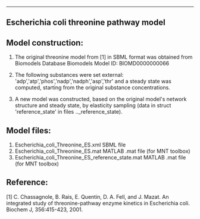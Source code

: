 ----------------------------------------
Escherichia coli threonine pathway model
----------------------------------------

Model construction:
-------------------

1. The original threonine model from [1] in SBML format was obtained from Biomodels Database
   Biomodels Model ID: BIOMD0000000066

2. The following substances were set external: 'adp','atp','phos','nadp','nadph','asp','thr' 
   and a steady state was computed, starting from the original substance concentrations.

3. A new model was constructed, based on the original model's network structure and steady state, 
   by elasticity sampling (data in struct 'reference_state' in files .._reference_state). 


Model files:
------------

1. Escherichia_coli_Threonine_ES.xml                  SBML file
2. Escherichia_coli_Threonine_ES.mat                  MATLAB .mat file (for MNT toolbox)
3. Escherichia_coli_Threonine_ES_reference_state.mat  MATLAB .mat file (for MNT toolbox)


Reference:
----------

[1] C. Chassagnole, B. Rais, E. Quentin, D. A. Fell, and J. Mazat. 
    An integrated study of threonine-pathway enzyme kinetics in Escherichia coli. 
    Biochem J, 356:415-423, 2001.
